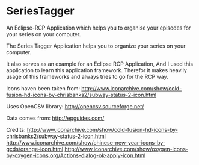 SeriesTagger
=============

An Eclipse-RCP Application which helps you to organise your episodes for your series on your computer.

The Series Tagger Application helps you to organize your series on your computer.

It also serves as an example for an Eclipse RCP Application, And I used this application to learn this application framework. Therefor it makes heavily usage of this frameworks and always tries to go for the RCP way.

Icons haven been taken from: http://www.iconarchive.com/show/cold-fusion-hd-icons-by-chrisbanks2/subway-status-2-icon.html

Uses OpenCSV library: http://opencsv.sourceforge.net/

Data comes from: http://epguides.com/


Credits:
http://www.iconarchive.com/show/cold-fusion-hd-icons-by-chrisbanks2/subway-status-2-icon.html
http://www.iconarchive.com/show/chinese-new-year-icons-by-gcds/orange-icon.html
http://www.iconarchive.com/show/oxygen-icons-by-oxygen-icons.org/Actions-dialog-ok-apply-icon.html
